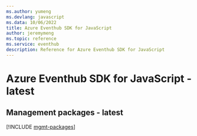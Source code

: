```yaml
---
ms.author: yumeng
ms.devlang: javascript
ms.data: 10/06/2022
title: Azure Eventhub SDK for JavaScript
author: jeremymeng
ms.topic: reference
ms.service: eventhub
description: Reference for Azure Eventhub SDK for JavaScript
---
```

# Azure Eventhub SDK for JavaScript - latest

## Management packages - latest
[!INCLUDE [mgmt-packages](eventhub-mgmt-index.md)]